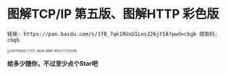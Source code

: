 # 图解TCP/IP 第五版、图解HTTP 彩色版

```
链接: https://pan.baidu.com/s/1fB_7qk1RUxU1Les226jt5A?pwd=cbgb 提取码: cbgb 
```

 <img src="/Users/tony/Pictures/Photos Library.photoslibrary/originals/A/A47FB4AE-C7CF-4604-BB91-9352CC13E2AA.jpeg" alt="A47FB4AE-C7CF-4604-BB91-9352CC13E2AA" style="zoom:50%;" />

**给多少随你，不过至少点个Star吧**